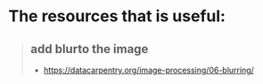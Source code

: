 # The resources that is useful:

> ## add blurto the image
> - https://datacarpentry.org/image-processing/06-blurring/
